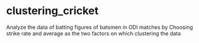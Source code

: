 # clustering_cricket
Analyze the data of batting figures of batsmen in ODI matches  by Choosing strike rate and average as the two factors on which clustering the data
